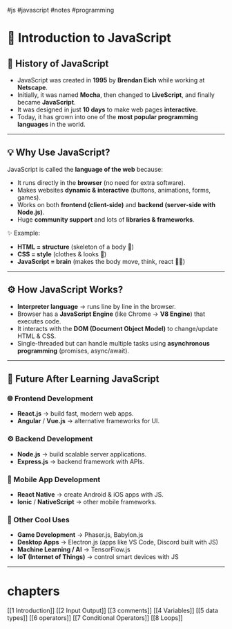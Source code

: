 #js #javascript #notes #programming
# 🌸 Introduction to JavaScript  

## 📖 History of JavaScript  
- JavaScript was created in **1995** by **Brendan Eich** while working at **Netscape**.  
- Initially, it was named **Mocha**, then changed to **LiveScript**, and finally became **JavaScript**.  
- It was designed in just **10 days** to make web pages **interactive**.  
- Today, it has grown into one of the **most popular programming languages** in the world.  

---

## 💡 Why Use JavaScript?  
JavaScript is called the **language of the web** because:  
- It runs directly in the **browser** (no need for extra software).  
- Makes websites **dynamic & interactive** (buttons, animations, forms, games).  
- Works on both **frontend (client-side)** and **backend (server-side with Node.js)**.  
- Huge **community support** and lots of **libraries & frameworks**.  

✨ Example:  
- **HTML = structure** (skeleton of a body 🦴)  
- **CSS = style** (clothes & looks 👗)  
- **JavaScript = brain** (makes the body move, think, react 🧠💃)  

---

## ⚙️ How JavaScript Works?  
- **Interpreter language** → runs line by line in the browser.  
- Browser has a **JavaScript Engine** (like Chrome → **V8 Engine**) that executes code.  
- It interacts with the **DOM (Document Object Model)** to change/update HTML & CSS.  
- Single-threaded but can handle multiple tasks using **asynchronous programming** (promises, async/await).  

---

## 🚀 Future After Learning JavaScript  

### 🌐 Frontend Development  
- **React.js** → build fast, modern web apps.  
- **Angular** / **Vue.js** → alternative frameworks for UI.  

### ⚙️ Backend Development  
- **Node.js** → build scalable server applications.  
- **Express.js** → backend framework with APIs.  

### 📱 Mobile App Development  
- **React Native** → create Android & iOS apps with JS.  
- **Ionic** / **NativeScript** → other mobile frameworks.  

### 🎨 Other Cool Uses  
- **Game Development** → Phaser.js, Babylon.js  
- **Desktop Apps** → Electron.js (apps like VS Code, Discord built with JS)  
- **Machine Learning / AI** → TensorFlow.js  
- **IoT (Internet of Things)** → control smart devices with JS  

---

# chapters 

[[1 Introduction]]
[[2 Input Output]]
[[3 comments]]
[[4 Variables]]
[[5 data types]]
[[6 operators]]
[[7 Conditional Operators]]
[[8 Loops]]


